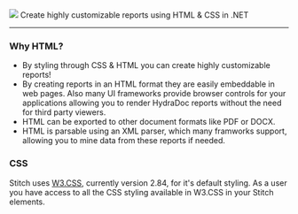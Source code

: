 <!--# Stitch -->
<img src="https://raw.githubusercontent.com/jherink/Stitch/master/src/Icon/Stitch326x128.png" />
Create highly customizable reports using HTML &amp; CSS in .NET

<hr />

### Why HTML?
<ul>

<li>By styling through CSS & HTML you can create highly customizable reports!</li>

<li>By creating reports in an HTML format they are easily embeddable in web pages.
Also many UI frameworks provide browser controls for your applications
allowing you to render HydraDoc reports without the need for third party viewers.</li>

<li>HTML can be exported to other document formats like PDF or DOCX.</li>

<li>HTML is parsable using an XML parser, which many framworks support, allowing
you to mine data from these reports if needed.</li>

</ul>

### CSS

Stitch uses [W3.CSS](https://www.w3schools.com/w3css/default.asp), currently version 2.84, for it's default styling.  As a user you have access to all the CSS styling available in W3.CSS in your Stitch elements.
